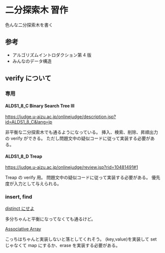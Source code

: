 # 二分探索木 習作

色んな二分探索木を書く

## 参考

- アルゴリズムイントロダクション第 4 版
- みんなのデータ構造

## verify について

### 専用

#### ALDS1_8_C Binary Search Tree III

https://judge.u-aizu.ac.jp/onlinejudge/description.jsp?id=ALDS1_8_C&lang=jp

非平衡な二分探索木でも通るようになっている。
挿入、検索、削除、昇順出力の verify ができる。
ただし問題文中の疑似コードに従って実装する必要がある。

#### ALDS1_8_D Treap

https://judge.u-aizu.ac.jp/onlinejudge/review.jsp?rid=10481491#1

Treap の verify 用。
問題文中の疑似コードに従って実装する必要がある。
優先度が入力として与えられる。

### insert, find

[distinct にせよ](https://algo-method.com/tasks/9580pym)

多分ちゃんと平衡になってなくても通るけど。

[Associative Array](https://judge.yosupo.jp/problem/associative_array)

こっちはちゃんと実装しないと落としてくれそう。
(key,value)を実装して set じゃなくて map にするか、erase を実装する必要がある。

